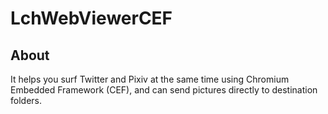 # LchWebViewerCEF
## About
It helps you surf Twitter and Pixiv at the same time using Chromium Embedded Framework (CEF), and can send pictures directly to destination folders.
